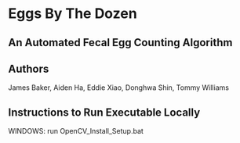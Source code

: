 # Eggs By The Dozen
## An Automated Fecal Egg Counting Algorithm

## Authors
James Baker, Aiden Ha, Eddie Xiao, Donghwa Shin, Tommy Williams

## Instructions to Run Executable Locally
WINDOWS: run OpenCV_Install_Setup.bat
